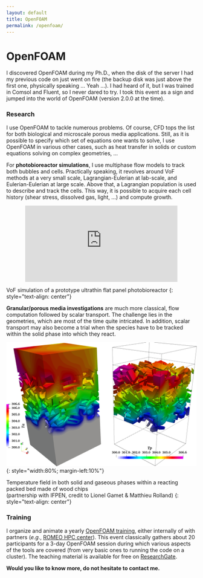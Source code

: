 ```yaml
---
layout: default
title: OpenFOAM
permalink: /openfoam/
---
```

# OpenFOAM

I discovered OpenFOAM during my Ph.D., when the disk of the server I had my previous code on just went on fire
(the backup disk was just above the first one, physically speaking ... Yeah ...). I had heard of it, but I was trained in Comsol 
and Fluent, so I never dared to try. I took this event as a sign and jumped into the world of OpenFOAM (version
2.0.0 at the time). 

### Research

<!--![image-title-here](/assets/images/WoodChipTemp.png){: style="float: right;width:50%; max-width:400px; margin:10px"}-->
I use OpenFOAM to tackle numerous problems. Of course, CFD tops the list for both biological and microscale porous media applications.
Still, as it is possible to specify which set of equations one wants to solve, I use OpenFOAM in various other cases, 
such as heat transfer in solids or custom equations solving on complex geometries, ... 

For **photobioreactor simulations**, I use multiphase flow models to track both bubbles and cells. Practically speaking,
it revolves around VoF methods at a very small scale, Lagrangian-Eulerian at lab-scale, and Eulerian-Eulerian at
large scale. Above that, a Lagrangian population is used to describe and track the cells. 
This way, it is possible to acquire each cell history (shear stress, dissolved gas, light, ...) and compute growth. 

<div style="padding-top:40%; position:relative; width:80%;margin-left:10%">
<iframe src="https://www.youtube.com/embed/N_-Dq8VHMgE" frameborder="0" allowfullscreen style="height: 100%; width: 100%; position:absolute; top:0; left:0"></iframe>
</div>

VoF simulation of a prototype ultrathin flat panel photobioreactor
{: style="text-align: center"}

**Granular/porous media investigations** are much more classical, flow computation followed by scalar transport. The
challenge lies in the geometries, which are most of the time quite intricated. In addition, scalar transport may 
also become a trial when the species have to be tracked within the solid phase into which they react. 

![WoodChipTemp](/assets/images/WoodChipTemp.png){: style="width:80%; margin-left:10%"}

Temperature field in both solid and gaseous phases within a reacting packed bed made of wood chips<br/>
(partnership with IFPEN, credit to Lionel Gamet & Matthieu Rolland)
{: style="text-align: center"}

### Training

I organize and animate a yearly [OpenFOAM training](http://www.chaire-biotechnologie.centralesupelec.fr/fr/formation/OFSchool), either internally of with partners (_e.g_., [ROMEO HPC center](https://romeo.univ-reims.fr/pages/aboutUs)).
This event classically gathers about 20 participants for a 3-day OpenFOAM session during which various aspects of the tools are covered 
(from very basic ones to running the code on a cluster). The teaching material is available for free on [ResearchGate](https://www.researchgate.net/publication/282272911_OpenFOAM_step_by_step_tutorial_'beginners'_version?_sg=LYfMsDdLYUWIBBdYK_Ye4cyt-KMydQTnrbNHBkOALZxSPRk9HIu1nYYoOXSRCJ2SvIifCwsnQ_7TfIyLMmuPo-8WQFoeJRwmYRgJt_bc.B-5cKQLUgea9SulNEHZputaODTWJ2F2WdmW1NA5mg1oYgp9jd5xvqMP3lAvcYFH2tCsIzO9rFbUZ_p0Jq77v7Q). 

**Would you like to know more, do not hesitate to contact me.**
